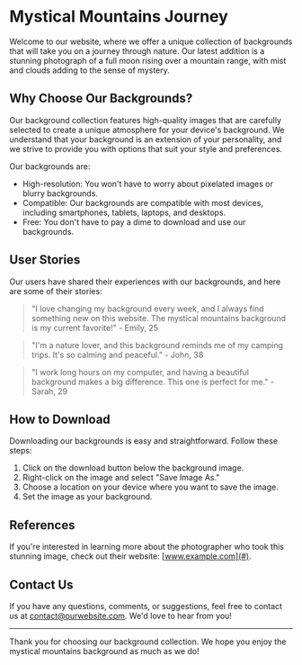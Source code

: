 <!--font:Lato-->

# Mystical Mountains Journey

Welcome to our website, where we offer a unique collection of backgrounds that will take you on a journey through nature. Our latest addition is a stunning photograph of a full moon rising over a mountain range, with mist and clouds adding to the sense of mystery.

## Why Choose Our Backgrounds?

Our background collection features high-quality images that are carefully selected to create a unique atmosphere for your device's background. We understand that your background is an extension of your personality, and we strive to provide you with options that suit your style and preferences.

Our backgrounds are:

- High-resolution: You won't have to worry about pixelated images or blurry backgrounds.
- Compatible: Our backgrounds are compatible with most devices, including smartphones, tablets, laptops, and desktops.
- Free: You don't have to pay a dime to download and use our backgrounds.

## User Stories

Our users have shared their experiences with our backgrounds, and here are some of their stories:

> "I love changing my background every week, and I always find something new on this website. The mystical mountains background is my current favorite!" - Emily, 25

> "I'm a nature lover, and this background reminds me of my camping trips. It's so calming and peaceful." - John, 38

> "I work long hours on my computer, and having a beautiful background makes a big difference. This one is perfect for me." - Sarah, 29

## How to Download

Downloading our backgrounds is easy and straightforward. Follow these steps:

1. Click on the download button below the background image.
2. Right-click on the image and select "Save Image As."
3. Choose a location on your device where you want to save the image.
4. Set the image as your background.

## References

If you're interested in learning more about the photographer who took this stunning image, check out their website: [www.example.com](#).

## Contact Us

If you have any questions, comments, or suggestions, feel free to contact us at [contact@ourwebsite.com](mailto:contact@ourwebsite.com). We'd love to hear from you!

---
Thank you for choosing our background collection. We hope you enjoy the mystical mountains background as much as we do!

<!--

Write me content for website with wallpaper which alt text is:

"A photograph of a full moon rising over a mountain range, with mist and clouds adding to the sense of mystery."

The name/title of the page should not be 1:1 copy of the alt text but rather a real content of the website which is using this wallpaper.

- Use markdown format 
- Start with heading
- Heading should be short and concise
- The content should look like a real website 
- The website should not be about the wallpaper, wallpaper is just a related background
- Heading should be contain work "wallpaper" or "background"
- Include real sections like references, contact, user stories, etc. use things relevant to the page purpose.
- Feel free to use structure like headings, bullets, numbering, blockquotes, paragraphs, horizontal lines, etc.
- You can use formatting like bold or _italic_
- You can include UTF-8 emojis
- Links should be only #hash anchors (and you can refer to the document itself)
- Do not include images


---


# Explore the Mystical Mountains with Our Wallpaper

Welcome to our website, where you can find stunning wallpapers that will transport you to different worlds. Our latest addition is a breathtaking photograph of a full moon rising over a mountain range, with mist and clouds adding to the sense of mystery.

## Why Choose Our Wallpaper?

Our wallpaper collection features high-quality images that are carefully selected to create a unique atmosphere for your device's background. We understand that your wallpaper is an extension of your personality, and we strive to provide you with options that suit your style and preferences.

Our wallpapers are:

- High-resolution: You won't have to worry about pixelated images or blurry backgrounds.
- Compatible: Our wallpapers are compatible with most devices, including smartphones, tablets, laptops, and desktops.
- Free: You don't have to pay a dime to download and use our wallpapers.

## User Stories

Our users have shared their experiences with our wallpapers, and here are some of their stories:

> "I love changing my wallpaper every week, and I always find something new on this website. The mystical mountains wallpaper is my current favorite!" - Emily, 25

> "I'm a nature lover, and this wallpaper reminds me of my camping trips. It's so calming and peaceful." - John, 38

> "I work long hours on my computer, and having a beautiful wallpaper makes a big difference. This one is perfect for me." - Sarah, 29

## How to Download

Downloading our wallpapers is easy and straightforward. Follow these steps:

1. Click on the download button below the wallpaper image.
2. Right-click on the image and select "Save Image As."
3. Choose a location on your device where you want to save the image.
4. Set the image as your wallpaper.

## References

If you're interested in learning more about the photographer who took this stunning image, check out their website: [www.example.com](#).

## Contact Us

If you have any questions, comments, or suggestions, feel free to contact us at [contact@ourwebsite.com](mailto:contact@ourwebsite.com). We'd love to hear from you!

---
Thank you for choosing our wallpaper collection. We hope you enjoy the mystical mountains wallpaper as much as we do!


---


Heading should not include word "wallpaper". The website should not be about the wallpaper itself, wallpaper is just a related background, rewrite whole content.


---


# Discover the Mystical Mountains: A Journey Through Nature

Welcome to our website, where we offer a unique collection of backgrounds that will take you on a journey through nature. Our latest addition is a stunning photograph of a full moon rising over a mountain range, with mist and clouds adding to the sense of mystery.

## Why Choose Our Backgrounds?

Our background collection features high-quality images that are carefully selected to create a unique atmosphere for your device's background. We understand that your background is an extension of your personality, and we strive to provide you with options that suit your style and preferences.

Our backgrounds are:

- High-resolution: You won't have to worry about pixelated images or blurry backgrounds.
- Compatible: Our backgrounds are compatible with most devices, including smartphones, tablets, laptops, and desktops.
- Free: You don't have to pay a dime to download and use our backgrounds.

## User Stories

Our users have shared their experiences with our backgrounds, and here are some of their stories:

> "I love changing my background every week, and I always find something new on this website. The mystical mountains background is my current favorite!" - Emily, 25

> "I'm a nature lover, and this background reminds me of my camping trips. It's so calming and peaceful." - John, 38

> "I work long hours on my computer, and having a beautiful background makes a big difference. This one is perfect for me." - Sarah, 29

## How to Download

Downloading our backgrounds is easy and straightforward. Follow these steps:

1. Click on the download button below the background image.
2. Right-click on the image and select "Save Image As."
3. Choose a location on your device where you want to save the image.
4. Set the image as your background.

## References

If you're interested in learning more about the photographer who took this stunning image, check out their website: [www.example.com](#).

## Contact Us

If you have any questions, comments, or suggestions, feel free to contact us at [contact@ourwebsite.com](mailto:contact@ourwebsite.com). We'd love to hear from you!

---
Thank you for choosing our background collection. We hope you enjoy the mystical mountains background as much as we do!

-->

